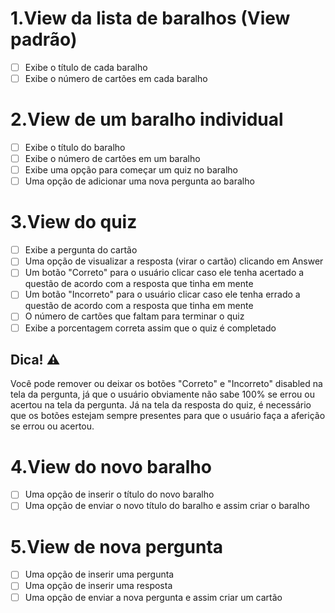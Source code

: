 # 1.View da lista de baralhos (View padrão)

* [ ] Exibe o título de cada baralho
* [ ] Exibe o número de cartões em cada baralho

# 2.View de um baralho individual

* [ ] Exibe o título do baralho
* [ ] Exibe o número de cartões em um baralho
* [ ] Exibe uma opção para começar um quiz no baralho
* [ ] Uma opção de adicionar uma nova pergunta ao baralho

# 3.View do quiz

* [ ] Exibe a pergunta do cartão
* [ ] Uma opção de visualizar a resposta (virar o cartão) clicando em Answer
* [ ] Um botão "Correto" para o usuário clicar caso ele tenha acertado a questão de acordo com a resposta que tinha em mente
* [ ] Um botão "Incorreto" para o usuário clicar caso ele tenha errado a questão de acordo com a resposta que tinha em mente
* [ ] O número de cartões que faltam para terminar o quiz
* [ ] Exibe a porcentagem correta assim que o quiz é completado

## Dica! ⚠️

Você pode remover ou deixar os botões "Correto" e "Incorreto" disabled na tela da pergunta, já que o usuário obviamente não sabe 100% se errou ou acertou na tela da pergunta. Já na tela da resposta do quiz, é necessário que os botões estejam sempre presentes para que o usuário faça a aferição se errou ou acertou.

# 4.View do novo baralho

* [ ] Uma opção de inserir o título do novo baralho
* [ ] Uma opção de enviar o novo título do baralho e assim criar o baralho

# 5.View de nova pergunta

* [ ] Uma opção de inserir uma pergunta
* [ ] Uma opção de inserir uma resposta
* [ ] Uma opção de enviar a nova pergunta e assim criar um cartão
